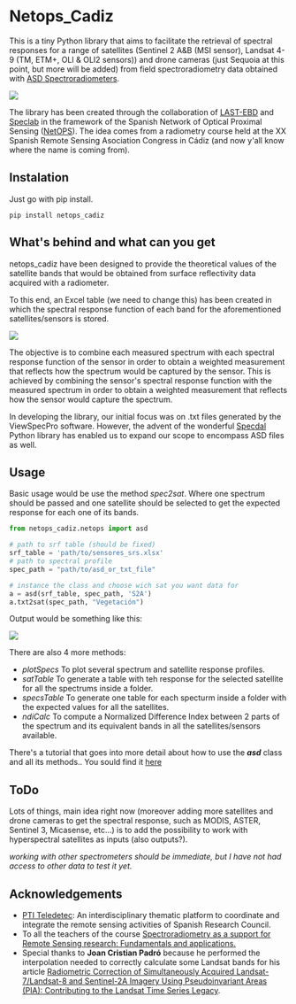 # Netops_Cadiz

This is a tiny Python library that aims to facilitate the retrieval of spectral responses for a range of satellites (Sentinel 2 A&B (MSI sensor), Landsat 4-9 (TM, ETM+, OLI & OLI2 sensors)) and drone cameras (just Sequoia at this point, but more will be added) from field spectroradiometry data obtained with [ASD Spectroradiometers](https://www.malvernpanalytical.com/es/products/product-range/asd-range/fieldspec-range).

![](https://i.imgur.com/mW97kxl.png)

The library has been created through the collaboration of [LAST-EBD](https://www.ebd.csic.es/servicios/laboratorio-sig-y-teledeteccion) and [Speclab](https://speclab.csic.es/index.php) in the framework of the Spanish Network of Optical Proximal Sensing ([NetOPS](https://netops.csic.es/)). The idea comes from a radiometry course held at the XX Spanish Remote Sensing Asociation Congress in Cádiz (and now y'all know where the name is coming from).


## Instalation

Just go with pip install.

```pip install netops_cadiz```


## What's behind and what can you get

netops_cadiz have been designed to provide the theoretical values of the satellite bands that would be obtained from surface reflectivity data acquired with a radiometer.

To this end, an Excel table (we need to change this) has been created in which the spectral response function of each band for the aforementioned satellites/sensors is stored. 
  
![](https://i.imgur.com/jKvuZkj.jpeg)


The objective is to combine each measured spectrum with each spectral response function of the sensor in order to obtain a weighted measurement that reflects how the spectrum would be captured by the sensor.
This is achieved by combining the sensor's spectral response function with the measured spectrum in order to obtain a weighted measurement that reflects how the sensor would capture the spectrum.

In developing the library, our initial focus was on .txt files generated by the ViewSpecPro software. However, the advent of the wonderful [Specdal](https://pypi.org/project/specdal/) Python library has enabled us to expand our scope to encompass ASD files as well. 


## Usage

Basic usage would be use the method *spec2sat*. Where one spectrum should be passed and one satellite should be selected to get the expected response for each one of its bands.

```python
from netops_cadiz.netops import asd

# path to srf table (should be fixed)
srf_table = 'path/to/sensores_srs.xlsx' 
# path to spectral profile 
spec_path = "path/to/asd_or_txt_file"

# instance the class and choose wich sat you want data for
a = asd(srf_table, spec_path, 'S2A')
a.txt2sat(spec_path, "Vegetación")
```

Output would be something like this:  

![](https://i.imgur.com/ZK77imQ.png)

There are also 4 more methods:

* *plotSpecs* To plot several spectrum and satellite response profiles.
* *satTable* To generate a table with teh response for the selected satellite for all the spectrums inside a folder.
* *specsTable* To generate one table for each specturm inside a folder with the expected values for all the satellites.
* *ndiCalc* To compute a Normalized Difference Index between 2 parts of the spectrum and its equivalent bands in all the satellites/sensors available. 

There's a tutorial that goes into more detail about how to use the ***asd*** class and all its methods.. You sould find it [here](https://github.com/Digdgeo/Netops_Cadiz/blob/master/examples/netops_example.ipynb)


## ToDo

Lots of things, main idea right now (moreover adding more satellites and drone cameras to get the spectral response, such as MODIS, ASTER, Sentinel 3, Micasense, etc...) is to add the possibility to work with hyperspectral satellites as inputs (also outputs?). 

*working with other spectrometers should be immediate, but I have not had access to other data to test it yet.*

## Acknowledgements

 - [PTI Teledetec](https://awesomeopensource.com/project/elangosundar/awesome-README-templates): An interdisciplinary thematic platform to coordinate and integrate the remote sensing activities of Spanish Research Council.
 - To all the teachers of the course [Spectroradiometry as a support for Remote Sensing research: Fundamentals and applications.](https://netops.csic.es/2024/03/30/curso-espectro-radiometria-como-soporte-a-la-investigacion-en-teledeteccion-fundamentos-y-aplicaciones/)
 - Special thanks to **Joan Cristian Padró** because he performed the interpolation needed to correctly calculate some Landsat bands for his article [Radiometric Correction of Simultaneously Acquired Landsat-7/Landsat-8 and Sentinel-2A Imagery Using Pseudoinvariant Areas (PIA): Contributing to the Landsat Time Series Legacy](https://www.mdpi.com/2072-4292/9/12/1319).